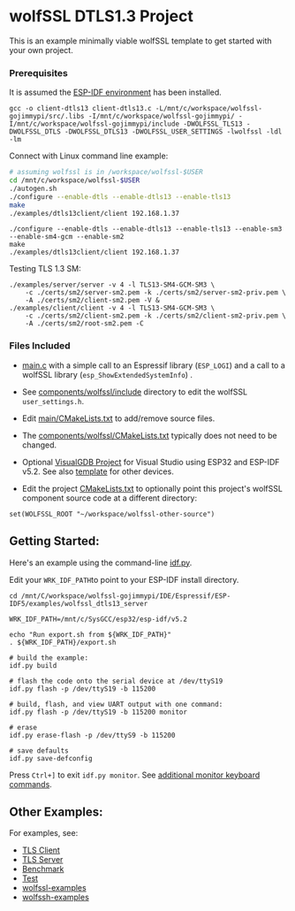 # wolfSSL DTLS1.3 Project

This is an example minimally viable wolfSSL template to get started with your own project.

### Prerequisites

It is assumed the [ESP-IDF environment](https://docs.espressif.com/projects/esp-idf/en/latest/esp32/get-started/) has been installed.

```
gcc -o client-dtls13 client-dtls13.c -L/mnt/c/workspace/wolfssl-gojimmypi/src/.libs -I/mnt/c/workspace/wolfssl-gojimmypi/ -I/mnt/c/workspace/wolfssl-gojimmypi/include -DWOLFSSL_TLS13 -DWOLFSSL_DTLS -DWOLFSSL_DTLS13 -DWOLFSSL_USER_SETTINGS -lwolfssl -ldl -lm
```

Connect with Linux command line example:

```bash
# assuming wolfssl is in /workspace/wolfssl-$USER
cd /mnt/c/workspace/wolfssl-$USER
./autogen.sh
./configure --enable-dtls --enable-dtls13 --enable-tls13
make
./examples/dtls13client/client 192.168.1.37
```

```
./configure --enable-dtls --enable-dtls13 --enable-tls13 --enable-sm3 --enable-sm4-gcm --enable-sm2
make
./examples/dtls13client/client 192.168.1.37
```

Testing TLS 1.3 SM:

```
./examples/server/server -v 4 -l TLS13-SM4-GCM-SM3 \
    -c ./certs/sm2/server-sm2.pem -k ./certs/sm2/server-sm2-priv.pem \
    -A ./certs/sm2/client-sm2.pem -V &
./examples/client/client -v 4 -l TLS13-SM4-GCM-SM3 \
    -c ./certs/sm2/client-sm2.pem -k ./certs/sm2/client-sm2-priv.pem \
    -A ./certs/sm2/root-sm2.pem -C
```


### Files Included

- [main.c](./main/main.c) with a simple call to an Espressif library (`ESP_LOGI`) and a call to a wolfSSL library (`esp_ShowExtendedSystemInfo`) . 

- See [components/wolfssl/include](./components/wolfssl/include/user_settings.h) directory to edit the wolfSSL `user_settings.h`.

- Edit [main/CMakeLists.txt](./main/CMakeLists.txt) to add/remove source files.

- The [components/wolfssl/CMakeLists.txt](./components/wolfssl/CMakeLists.txt) typically does not need to be changed.

- Optional [VisualGDB Project](./VisualGDB/README.md) for Visual Studio using ESP32 and ESP-IDF v5.2. See also [template](../template/VisualGDB/README.md) for other devices.

- Edit the project [CMakeLists.txt](./CMakeLists.txt) to optionally point this project's wolfSSL component source code at a different directory:

```
set(WOLFSSL_ROOT "~/workspace/wolfssl-other-source")
```


## Getting Started:

Here's an example using the command-line [idf.py](https://docs.espressif.com/projects/esp-idf/en/latest/esp32/api-guides/tools/idf-py.html).

Edit your `WRK_IDF_PATH`to point to your ESP-IDF install directory.

```
cd /mnt/C/workspace/wolfssl-gojimmypi/IDE/Espressif/ESP-IDF5/examples/wolfssl_dtls13_server

WRK_IDF_PATH=/mnt/c/SysGCC/esp32/esp-idf/v5.2

echo "Run export.sh from ${WRK_IDF_PATH}"
. ${WRK_IDF_PATH}/export.sh

# build the example:
idf.py build

# flash the code onto the serial device at /dev/ttyS19
idf.py flash -p /dev/ttyS19 -b 115200

# build, flash, and view UART output with one command:
idf.py flash -p /dev/ttyS19 -b 115200 monitor

# erase 
idf.py erase-flash -p /dev/ttyS9 -b 115200

# save defaults
idf.py save-defconfig
```

Press `Ctrl+]` to exit `idf.py monitor`. See [additional monitor keyboard commands](https://docs.espressif.com/projects/esp-idf/en/latest/esp32/api-guides/tools/idf-monitor.html).

## Other Examples:

For examples, see:

- [TLS Client](../wolfssl_client/README.md)
- [TLS Server](../wolfssl_server/README.md)
- [Benchmark](../wolfssl_benchmark/README.md)
- [Test](../wolfssl_test/README.md)
- [wolfssl-examples](https://github.com/wolfSSL/wolfssl-examples/tree/master/ESP32)
- [wolfssh-examples](https://github.com/wolfSSL/wolfssh-examples/tree/main/Espressif)



